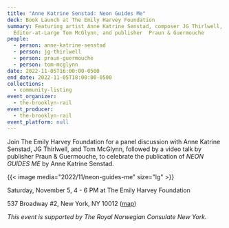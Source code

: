 ```yaml
---
title: "Anne Katrine Senstad: Neon Guides Me"
deck: Book Launch at The Emily Harvey Foundation
summary: Featuring artist Anne Katrine Senstad, composer JG Thirlwell, and Rail
  Editor-at-Large Tom McGlynn, and publisher  Praun & Guermouche
people:
  - person: anne-katrine-senstad
  - person: jg-thirlwell
  - person: praun-guermouche
  - person: tom-mcglynn
date: 2022-11-05T16:00:00-0500
end_date: 2022-11-05T18:00:00-0500
collections:
  - community-listing
event_organizer:
  - the-brooklyn-rail
event_producer:
  - the-brooklyn-rail
event_platform: null
---
```

Join The Emily Harvey Foundation for a panel discussion with Anne Katrine Senstad, JG Thirlwell, and Tom McGlynn, followed by a video talk by publisher Praun & Guermouche, to celebrate the publication of *NEON GUIDES ME* by Anne Katrine Senstad. 

{{< image media="2022/11/neon-guides-me" size="lg" >}}

S﻿aturday, November 5, 4 - 6 PM at The Emily Harvey Foundation

5﻿37 Broadway #2, New York, NY 10012 ([map](https://goo.gl/maps/4uEyug4Y8nPEPZnY6))

*T﻿his event is supported by The Royal Norwegian Consulate New York.*